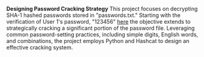 **Designing Password Cracking Strategy**
This project focuses on decrypting SHA-1 hashed passwords stored in "passwords.txt." Starting with the verification of User 1's password, "123456" [here](sha1-online.com) the objective extends to strategically cracking a significant portion of the password file. Leveraging common password-setting practices, including simple digits, English words, and combinations, the project employs Python and Hashcat to design an effective cracking system.


